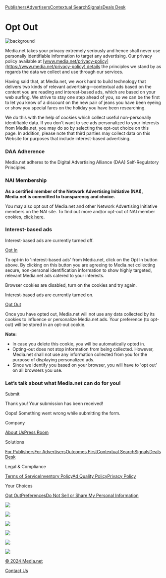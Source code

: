 [](https://www.media.net/)

[Publishers](https://www.media.net/publishers)[Advertisers](https://www.media.net/advertiser)[Contextual SearchSignals](https://www.media.net/contextualads)[Deals Desk](https://www.media.net/deals-desk)

Opt Out
=======

![background](https://s31073.pcdn.co/wp-content/themes/media.net/images/wbf-heading-background.svg)

Media.net takes your privacy extremely seriously and hence shall never use personally identifiable information to target any advertising. Our privacy policy available at [www.media.net/privacy-policy](https://www.media.net/privacy-policy) details the principles we stand by as regards the data we collect and use through our services.

Having said that, at Media.net, we work hard to build technology that delivers two kinds of relevant advertising—contextual ads based on the content you are reading and interest-based ads, which are based on your web surfing. We strive to stay one step ahead of you, so we can be the first to let you know of a discount on the new pair of jeans you have been eyeing or show you special fares on the holiday you have been researching.

We do this with the help of cookies which collect useful non-personally identifiable data. If you don't want to see ads personalized to your interests from Media.net, you may do so by selecting the opt-out choice on this page. In addition, please note that third parties may collect data on this Website for purposes that include interest-based advertising.

### DAA Adherence

Media.net adheres to the Digital Advertising Alliance (DAA) Self-Regulatory Principles.

### NAI Membership

**As a certified member of the Network Advertising Initiative (NAI), Media.net is committed to transparency and choice.**

You may also opt out of Media.net and other Network Advertising Initiative members on the NAI site. To find out more and/or opt-out of NAI member cookies, [click here](https://www.networkadvertising.org/managing/opt_out.asp).

### Interest-based ads

Interest-based ads are currently turned off.

[Opt In](javascript:void(0))

To opt-in to 'interest-based ads' from Media.net, click on the Opt In button above. By clicking on this button you are agreeing to Media.net collecting secure, non-personal identification information to show highly targeted, relevant Media.net ads catered to your interests.

Browser cookies are disabled, turn on the cookies and try again.

Interest-based ads are currently turned on.

[Opt Out](javascript:void(0))

Once you have opted out, Media.net will not use any data collected by its cookies to influence or personalize Media.net ads. Your preference (to opt-out) will be stored in an opt-out cookie.

**Note:**

* In case you delete this cookie, you will be automatically opted in.
* Opting-out does not stop information from being collected. However, Media.net shall not use any information collected from you for the purpose of displaying personalized ads.
* Since we identify you based on your browser, you will have to 'opt out' on all browsers you use.

### Let’s talk about what Media.net can do for you!

 

Submit

Thank you! Your submission has been received!

Oops! Something went wrong while submitting the form.

Company

[About Us](https://www.media.net/aboutus)[Press Room](https://www.media.net/resources/)

Solutions

[For Publishers](https://www.media.net/publishers)[For Advertisers](https://www.media.net/advertiser)[Outcomes First](https://www.media.net/outcomes)[Contextual SearchSignals](https://www.media.net/contextualads)[Deals Desk](https://www.media.net/deals-desk)

Legal & Compliance

[Terms of Service](https://www.media.net/legal/tos/)[Inventory Policy](https://www.media.net/legal/inventorypolicies/)[Ad Quality Policy](https://www.media.net/ad-quality-policy/)[Privacy Policy](https://www.media.net/privacy-policy/)

Your Choices

[Opt Out](https://www.media.net/optout/)[Preferences](https://www.media.net/preferences/)[Do Not Sell or Share My Personal Information](#)

![](https://s31073.pcdn.co/wp-content/themes/media.net/images/webf/iab_logo_c.png)

![](https://s31073.pcdn.co/wp-content/themes/media.net/images/webf/iab_tech_lab_c.png)

![](https://s31073.pcdn.co/wp-content/themes/media.net/images/webf/daa_logo.png)

![](https://s31073.pcdn.co/wp-content/themes/media.net/images/webf/group-201321319195.png)

![](https://s31073.pcdn.co/wp-content/themes/media.net/images/webf/local_media_consortium_logo.png)

![](https://s31073.pcdn.co/wp-content/themes/media.net/images/webf/tag_logo.png)

[© 2024 Media.net](https://www.media.net/)

[](https://www.instagram.com/medianetads)[](https://x.com/medianetads)[](https://www.linkedin.com/company/media.net)

[Contact Us](https://www.media.net/contact)